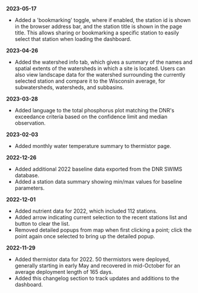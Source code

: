 **2023-05-17**

* Added a 'bookmarking' toggle, where if enabled, the station id is shown in the browser address bar, and the station title is shown in the page title. This allows sharing or bookmarking a specific station to easily select that station when loading the dashboard.

**2023-04-26**

* Added the watershed info tab, which gives a summary of the names and spatial extents of the watersheds in which a site is located. Users can also view landscape data for the watershed surrounding the currently selected station and compare it to the Wisconsin average, for subwatersheds, watersheds, and subbasins.

**2023-03-28**

* Added language to the total phosphorus plot matching the DNR's exceedance criteria based on the confidence limit and median observation.

**2023-02-03**

* Added monthly water temperature summary to thermistor page.

**2022-12-26**

* Added additional 2022 baseline data exported from the DNR SWIMS database.
* Added a station data summary showing min/max values for baseline parameters.

**2022-12-01**

* Added nutrient data for 2022, which included 112 stations.
* Added arrow indicating current selection to the recent stations list and button to clear the list.
* Removed detailed popups from map when first clicking a point; click the point again once selected to bring up the detailed popup.

**2022-11-29**

* Added thermistor data for 2022. 50 thermistors were deployed, generally starting in early May and recovered in mid-October for an average deployment length of 165 days.
* Added this changelog section to track updates and additions to the dashboard.
